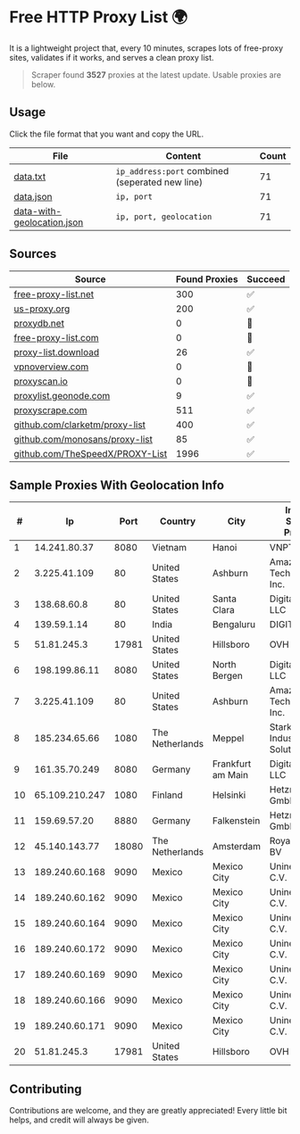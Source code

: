 
# Free HTTP Proxy List 🌍

It is a lightweight project that, every 10 minutes, scrapes lots of free-proxy sites, validates if it works, and serves a clean proxy list.


> Scraper found **3527** proxies at the latest update. Usable proxies are below.

## Usage

Click the file format that you want and copy the URL.


|File|Content|Count|
|----|-------|-----|
|[data.txt](https://raw.githubusercontent.com/themiralay/Proxy-List-World/master/data.txt)|`ip_address:port` combined (seperated new line)|71|
|[data.json](https://raw.githubusercontent.com/themiralay/Proxy-List-World/master/data.json)|`ip, port`|71|
|[data-with-geolocation.json](https://raw.githubusercontent.com/themiralay/Proxy-List-World/master/data-with-geolocation.json)|`ip, port, geolocation`|71|

## Sources

|Source|Found Proxies|Succeed|
|------|-------------|-------|
|[free-proxy-list.net](https://free-proxy-list.net)|300|✅|
|[us-proxy.org](https://www.us-proxy.org)|200|✅|
|[proxydb.net](http://proxydb.net)|0|🚫|
|[free-proxy-list.com](https://free-proxy-list.com/?page=&port=&type%5B%5D=http&type%5B%5D=https&up_time=0&search=Search)|0|🚫|
|[proxy-list.download](https://www.proxy-list.download/HTTP)|26|✅|
|[vpnoverview.com](https://vpnoverview.com/privacy/anonymous-browsing/free-proxy-servers)|0|🚫|
|[proxyscan.io](https://www.proxyscan.io)|0|🚫|
|[proxylist.geonode.com](https://proxylist.geonode.com/api/proxy-list?limit=300&page=1&sort_by=lastChecked&sort_type=desc&protocols=http,https)|9|✅|
|[proxyscrape.com](https://api.proxyscrape.com/v2/?request=displayproxies&protocol=http&timeout=10000&country=all&ssl=all&anonymity=all)|511|✅|
|[github.com/clarketm/proxy-list](https://raw.githubusercontent.com/clarketm/proxy-list/master/proxy-list-raw.txt)|400|✅|
|[github.com/monosans/proxy-list](https://raw.githubusercontent.com/monosans/proxy-list/main/proxies/http.txt)|85|✅|
|[github.com/TheSpeedX/PROXY-List](https://raw.githubusercontent.com/TheSpeedX/PROXY-List/master/http.txt)|1996|✅|


## Sample Proxies With Geolocation Info

|#|Ip|Port|Country|City|Internet Service Provider|
|-|--|----|-------|----|-------------------------|
|1|14.241.80.37|8080|Vietnam|Hanoi|VNPT|
|2|3.225.41.109|80|United States|Ashburn|Amazon Technologies Inc.|
|3|138.68.60.8|80|United States|Santa Clara|DigitalOcean, LLC|
|4|139.59.1.14|80|India|Bengaluru|DIGITALOCEAN|
|5|51.81.245.3|17981|United States|Hillsboro|OVH SAS|
|6|198.199.86.11|8080|United States|North Bergen|DigitalOcean, LLC|
|7|3.225.41.109|80|United States|Ashburn|Amazon Technologies Inc.|
|8|185.234.65.66|1080|The Netherlands|Meppel|Stark Industries Solutions LTD|
|9|161.35.70.249|8080|Germany|Frankfurt am Main|DigitalOcean, LLC|
|10|65.109.210.247|1080|Finland|Helsinki|Hetzner Online GmbH|
|11|159.69.57.20|8880|Germany|Falkenstein|Hetzner Online GmbH|
|12|45.140.143.77|18080|The Netherlands|Amsterdam|RoyaleHosting BV|
|13|189.240.60.168|9090|Mexico|Mexico City|Uninet S.A. de C.V.|
|14|189.240.60.162|9090|Mexico|Mexico City|Uninet S.A. de C.V.|
|15|189.240.60.164|9090|Mexico|Mexico City|Uninet S.A. de C.V.|
|16|189.240.60.172|9090|Mexico|Mexico City|Uninet S.A. de C.V.|
|17|189.240.60.169|9090|Mexico|Mexico City|Uninet S.A. de C.V.|
|18|189.240.60.166|9090|Mexico|Mexico City|Uninet S.A. de C.V.|
|19|189.240.60.171|9090|Mexico|Mexico City|Uninet S.A. de C.V.|
|20|51.81.245.3|17981|United States|Hillsboro|OVH SAS|



## Contributing

Contributions are welcome, and they are greatly appreciated! Every
little bit helps, and credit will always be given.

